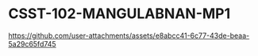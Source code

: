 # CSST-102-MANGULABNAN-MP1


https://github.com/user-attachments/assets/e8abcc41-6c77-43de-beaa-5a29c65fd745
